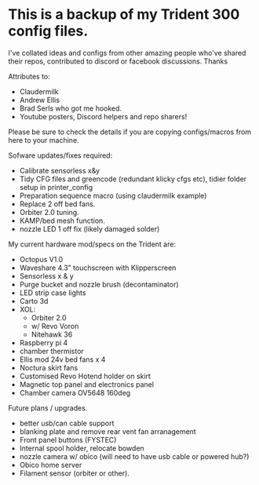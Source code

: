 # This is a backup of my Trident 300 config files.
 
I've collated ideas and configs from other amazing people who've shared their repos, contributed to discord or facebook discussions.  Thanks
 
Attributes to:
- Claudermilk
- Andrew Ellis
- Brad Serls who got me hooked.
- Youtube posters, Discord helpers and repo sharers!
 
Please be sure to check the details if you are copying configs/macros from here to your machine. 

Sofware updates/fixes required:
 - Calibrate sensorless x&y
 - Tidy CFG files and greencode (redundant klicky cfgs etc), tidier folder setup in printer_config
 - Preparation sequence macro (using claudermilk example)
 - Replace 2 off bed fans. 
 - Orbiter 2.0 tuning.
 - KAMP/bed mesh function.
 - nozzle LED 1 off fix (likely damaged solder)

My current hardware mod/specs on the Trident are:
 - Octopus V1.0
 - Waveshare 4.3" touchscreen with Klipperscreen
 - Sensorless x & y 
 - Purge bucket and nozzle brush (decontaminator)
 - LED strip case lights
 - Carto 3d
 - XOL:
   - Orbiter 2.0
   - w/ Revo Voron
   - Nitehawk 36
 - Raspberry pi  4 
 - chamber thermistor
 - Ellis mod 24v bed fans x 4
 - Noctura skirt fans
 - Customised Revo Hotend holder on skirt
 - Magnetic top panel and electronics panel
 - Chamber camera OV5648 160deg
 
Future plans / upgrades.
 - better usb/can cable support
 - blanking plate and remove rear vent fan arranagement
 - Front panel buttons (FYSTEC)
 - Internal spool holder, relocate bowden
 - nozzle camera w/ obico (will need to have usb cable or powered hub?)
 - Obico home server
 - Filament sensor (orbiter or other).
